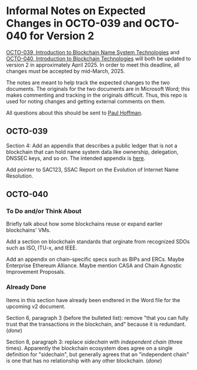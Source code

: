 # Informal Notes on Expected Changes in OCTO-039 and OCTO-040 for Version 2

[OCTO-039, Introduction to Blockchain Name System Technologies](https://www.icann.org/octo-039-en.pdf) and [OCTO-040, Introduction to Blockchain Technologies](https://www.icann.org/octo-040-en.pdf) will both be updated to version 2 in approximately April 2025.
In order to meet this deadline, all changes must be accepted by mid-March, 2025.

The notes are meant to help track the expected changes to the two documents.
The originals for the two documents are in Microsoft Word; this makes commenting and tracking in the originals difficult.
Thus, this repo is used for noting changes and getting external comments on them.

All questions about this should be sent to [Paul Hoffman](paul.hoffman@icann.org).


## OCTO-039

Section 4: Add an appendix that describes a public ledger that is not a blockchain that can hold name system data like ownership, delegation, DNSSEC keys, and so on.
The intended appendix is [here](public-ledger.md).

Add pointer to SAC123, SSAC Report on the Evolution of Internet Name Resolution.

## OCTO-040

### To Do and/or Think About

Briefly talk about how some blockchains reuse or expand earlier blockchains' VMs.

Add a section on blockchain standards that orginate from recognized SDOs such as ISO, ITU-x, and IEEE.

Add an appendix on chain-specific specs such as BIPs and ERCs. Maybe Enterprise Ethereum Alliance. Maybe mention CASA and Chain Agnostic Improvement Proposals.



### Already Done

Items in this section have already been endtered in the Word file for the upcoming v2 document.

Section 6, paragraph 3 (before the bulleted list): remove "that you can fully trust that the transactions in the blockchain, and" because it is redundant. (_done_)

Section 8, paragraph 3: replace *sidechain* with *independent chain* (three times).
Apparently the blockchain ecosystem does agree on a single definition for "sidechain", but generally agrees that an "independent chain" is one that has no relationship with any other blockchain. (_done_)

